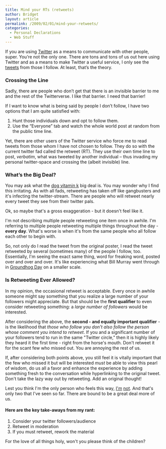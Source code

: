 ```yaml
---
title: Mind your RTs (retweets)
author: Bridget
layout: article
permalink: /2009/02/01/mind-your-retweets/
categories:
  - Personal Declarations
  - Web Stuff
---
```

If you are using [Twitter][1] as a means to communicate with other people, super. You&#8217;re not the only one. There are tons and tons of us out here using Twitter and as a means to make Twitter a useful service, I only see the [tweets][2] from those I follow. At least, that&#8217;s the theory.
<!--more-->

### Crossing the Line

Sadly, there are people who don&#8217;t get that there is an invisible barrier to me and the rest of the Twitterverse. I like that barrier. I need that barrier!

If I want to know what is being said by people I don&#8217;t follow, I have two options that I am quite satisfied with:

1.  Hunt those individuals down and opt to follow them.
2.  Use the &#8220;Everyone&#8221; tab and watch the whole world post at random from the public time line.

Yet, there are other users of the Twitter service who force me to read tweets from those whom I have not chosen to follow. They do so with the current twitter fad called the retweet (RT). They use their own time line to post, *verbatim*, what was tweeted by another individual &#8211; thus invading my personal twitter-space and crossing the (albeit invisible) line.

### What&#8217;s the Big Deal?

You may ask what the <span id=nqogl><a href=http://blogsbycity.com/lib/pet-vitamins/dog-vitamin-k.html>dog vitamin k</a></span>
big deal is. You may wonder why I find this irritating. As with all fads, retweeting has taken off like gangbusters and it's infecting the twitter-stream. There are people who will retweet nearly every tweet they see from their twitter pals.

Ok, so maybe that's a gross exaggeration - but it doesn't feel like it.

I'm not describing multiple people retweeting one item once in awhile. I'm referring to multiple people retweeting multiple things throughout the day - **every day**. What's worse is when it's from the same people who all follow each other to begin with.

So, not only do I read the tweet from the original poster, I read the tweet retweeted by several (sometimes many) of the people I follow, too. Essentially, I'm seeing the exact same thing, word for freaking word, posted over and over and over. It's like experiencing what Bill Murray went through in [Groundhog Day][3] on a smaller scale.

### Is Retweeting Ever Allowed?

In my opinion, the occasional retweet is acceptable. Every once in awhile someone might say something that you realize a large number of your followers might appreciate. But that should be the **first qualifier** to even consider retweeting something: a *large number of followers* would be interested.

After considering the above, the **second - and equally important qualifier** - is the likelihood that *those who follow you don't also follow the person whose comment you intend to retweet*. If you and a significant number of your followers tend to run in the same "Twitter circle," then it is highly likely they heard it the first time - right from the horse's mouth. Don't retweet it for the scant few who missed out. You are annoying the rest of us.

If, after considering both points above, you still feel it is vitally important that the few who missed it but will be interested *must* be able to view this pearl of wisdom, do us all a favor and enhance the experience by adding something fresh to the conversation while hyperlinking to the original tweet. Don't take the lazy way out by retweeting. Add an original thought!

Lest you think I'm the only person who feels this way, [I'm][4] [not][5]. And that's only two that I've seen so far. There are bound to be a great deal more of us.

#### Here are the key take-aways from my rant:

1.  Consider your twitter followers/audience
2.  Retweet in moderation
3.  If you must retweet, rework the material

For the love of all things holy, won't you please think of the children?

 [1]: http://twitter.com/ "http://twitter.com/"
 [2]: http://en.wikipedia.org/wiki/Twitter "http://en.wikipedia.org/wiki/Twitter"
 [3]: http://www.imdb.com/title/tt0107048/ "http://www.imdb.com/title/tt0107048/"
 [4]: http://twitter.com/bcullen/status/1162800211 "http://twitter.com/bcullen/status/1162800211"
 [5]: http://gordonbrander.com/no-rt/ "http://gordonbrander.com/no-rt/"